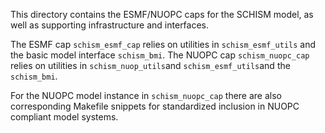 This directory contains the ESMF/NUOPC caps for the SCHISM model, as well as supporting infrastructure and interfaces.

The ESMF cap `schism_esmf_cap` relies on utilities in `schism_esmf_utils` and the basic model interface `schism_bmi`.
The NUOPC cap `schism_nuopc_cap` relies on utilities in `schism_nuop_utils`and `schism_esmf_utils`and the `schism_bmi`.

For the NUOPC model instance in `schism_nuopc_cap` there are also corresponding Makefile snippets for standardized
inclusion in NUOPC compliant model systems.

